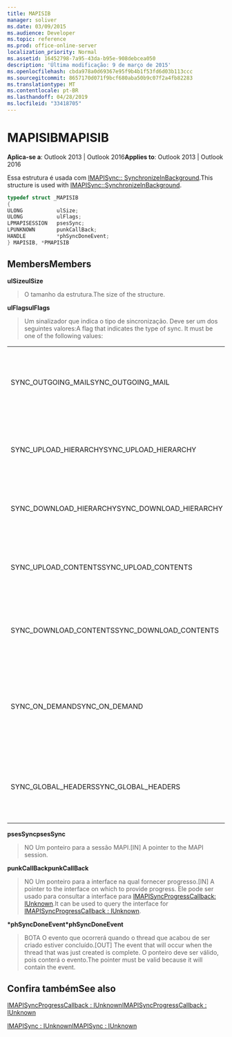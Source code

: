 ```yaml
---
title: MAPISIB
manager: soliver
ms.date: 03/09/2015
ms.audience: Developer
ms.topic: reference
ms.prod: office-online-server
localization_priority: Normal
ms.assetid: 16452798-7a95-43da-b95e-908debcea050
description: 'Última modificação: 9 de março de 2015'
ms.openlocfilehash: cbda978a0d69367e95f9b4b1f53fd6d03b113ccc
ms.sourcegitcommit: 8657170d071f9bcf680aba50b9c07f2a4fb82283
ms.translationtype: MT
ms.contentlocale: pt-BR
ms.lasthandoff: 04/28/2019
ms.locfileid: "33418705"
---
```

# <a name="mapisib"></a><span data-ttu-id="f5547-103">MAPISIB</span><span class="sxs-lookup"><span data-stu-id="f5547-103">MAPISIB</span></span>

  
  
<span data-ttu-id="f5547-104">**Aplica-se a**: Outlook 2013 | Outlook 2016</span><span class="sxs-lookup"><span data-stu-id="f5547-104">**Applies to**: Outlook 2013 | Outlook 2016</span></span> 
  
<span data-ttu-id="f5547-105">Essa estrutura é usada com [IMAPISync:: SynchronizeInBackground](imapisyncsynchronizeinbackground.md).</span><span class="sxs-lookup"><span data-stu-id="f5547-105">This structure is used with [IMAPISync::SynchronizeInBackground](imapisyncsynchronizeinbackground.md).</span></span>
  
```cpp
typedef struct _MAPISIB
{
ULONG           ulSize;                
ULONG           ulFlags;
LPMAPISESSION   psesSync;
LPUNKNOWN       punkCallBack;
HANDLE          *phSyncDoneEvent;    
} MAPISIB, *PMAPISIB
```

## <a name="members"></a><span data-ttu-id="f5547-106">Members</span><span class="sxs-lookup"><span data-stu-id="f5547-106">Members</span></span>

 <span data-ttu-id="f5547-107">**ulSize**</span><span class="sxs-lookup"><span data-stu-id="f5547-107">**ulSize**</span></span>
  
> <span data-ttu-id="f5547-108">O tamanho da estrutura.</span><span class="sxs-lookup"><span data-stu-id="f5547-108">The size of the structure.</span></span>
    
 <span data-ttu-id="f5547-109">**ulFlags**</span><span class="sxs-lookup"><span data-stu-id="f5547-109">**ulFlags**</span></span>
  
> <span data-ttu-id="f5547-110">Um sinalizador que indica o tipo de sincronização. Deve ser um dos seguintes valores:</span><span class="sxs-lookup"><span data-stu-id="f5547-110">A flag that indicates the type of sync. It must be one of the following values:</span></span>
    
||||
|:-----|:-----|:-----|
|<span data-ttu-id="f5547-111">SYNC_OUTGOING_MAIL</span><span class="sxs-lookup"><span data-stu-id="f5547-111">SYNC_OUTGOING_MAIL</span></span>  <br/> |<span data-ttu-id="f5547-112">0x00000200</span><span class="sxs-lookup"><span data-stu-id="f5547-112">0x00000200</span></span>  <br/> |<span data-ttu-id="f5547-113">Envie a mensagem para o servidor (não está em uso no momento).</span><span class="sxs-lookup"><span data-stu-id="f5547-113">Send the message to the server (not currently in use).</span></span>  <br/> |
|<span data-ttu-id="f5547-114">SYNC_UPLOAD_HIERARCHY</span><span class="sxs-lookup"><span data-stu-id="f5547-114">SYNC_UPLOAD_HIERARCHY</span></span>  <br/> |<span data-ttu-id="f5547-115">0x00000001</span><span class="sxs-lookup"><span data-stu-id="f5547-115">0x00000001</span></span>  <br/> |<span data-ttu-id="f5547-116">Push as alterações de hierarquia para o servidor.</span><span class="sxs-lookup"><span data-stu-id="f5547-116">Push hierarchy changes to the server.</span></span>  <br/> |
|<span data-ttu-id="f5547-117">SYNC_DOWNLOAD_HIERARCHY</span><span class="sxs-lookup"><span data-stu-id="f5547-117">SYNC_DOWNLOAD_HIERARCHY</span></span>  <br/> |<span data-ttu-id="f5547-118">0x00000002</span><span class="sxs-lookup"><span data-stu-id="f5547-118">0x00000002</span></span>  <br/> |<span data-ttu-id="f5547-119">Extrair alterações de hierarquia do servidor.</span><span class="sxs-lookup"><span data-stu-id="f5547-119">Pull hierarchy changes from server.</span></span>  <br/> |
|<span data-ttu-id="f5547-120">SYNC_UPLOAD_CONTENTS</span><span class="sxs-lookup"><span data-stu-id="f5547-120">SYNC_UPLOAD_CONTENTS</span></span>  <br/> |<span data-ttu-id="f5547-121">0x00000040</span><span class="sxs-lookup"><span data-stu-id="f5547-121">0x00000040</span></span>  <br/> |<span data-ttu-id="f5547-122">Alterações de mensagens por push no servidor.</span><span class="sxs-lookup"><span data-stu-id="f5547-122">Push message changes to server.</span></span>  <br/> |
|<span data-ttu-id="f5547-123">SYNC_DOWNLOAD_CONTENTS</span><span class="sxs-lookup"><span data-stu-id="f5547-123">SYNC_DOWNLOAD_CONTENTS</span></span>  <br/> |<span data-ttu-id="f5547-124">0x00000080</span><span class="sxs-lookup"><span data-stu-id="f5547-124">0x00000080</span></span>  <br/> |<span data-ttu-id="f5547-125">As alterações de mensagem de recebimento do servidor.</span><span class="sxs-lookup"><span data-stu-id="f5547-125">Pull message changes from server.</span></span>  <br/> |
|<span data-ttu-id="f5547-126">SYNC_ON_DEMAND</span><span class="sxs-lookup"><span data-stu-id="f5547-126">SYNC_ON_DEMAND</span></span>  <br/> |<span data-ttu-id="f5547-127">0x20000000</span><span class="sxs-lookup"><span data-stu-id="f5547-127">0x20000000</span></span>  <br/> |<span data-ttu-id="f5547-128">A sincronização foi iniciada pelo usuário e deve ser uma prioridade mais alta.</span><span class="sxs-lookup"><span data-stu-id="f5547-128">The sync was initiated by the user and should be a higher priority.</span></span>  <br/> |
|<span data-ttu-id="f5547-129">SYNC_GLOBAL_HEADERS</span><span class="sxs-lookup"><span data-stu-id="f5547-129">SYNC_GLOBAL_HEADERS</span></span>  <br/> |<span data-ttu-id="f5547-130">0x02000000</span><span class="sxs-lookup"><span data-stu-id="f5547-130">0x02000000</span></span>  <br/> |<span data-ttu-id="f5547-131">Só deve sincronizar cabeçalhos e não corpos completos.</span><span class="sxs-lookup"><span data-stu-id="f5547-131">Should only sync headers and not full bodies.</span></span>  <br/> |
   
 <span data-ttu-id="f5547-132">**psesSync**</span><span class="sxs-lookup"><span data-stu-id="f5547-132">**psesSync**</span></span>
  
> <span data-ttu-id="f5547-133">NO Um ponteiro para a sessão MAPI.</span><span class="sxs-lookup"><span data-stu-id="f5547-133">[IN] A pointer to the MAPI session.</span></span>
    
 <span data-ttu-id="f5547-134">**punkCallBack**</span><span class="sxs-lookup"><span data-stu-id="f5547-134">**punkCallBack**</span></span>
  
> <span data-ttu-id="f5547-135">NO Um ponteiro para a interface na qual fornecer progresso.</span><span class="sxs-lookup"><span data-stu-id="f5547-135">[IN] A pointer to the interface on which to provide progress.</span></span> <span data-ttu-id="f5547-136">Ele pode ser usado para consultar a interface para [IMAPISyncProgressCallback: IUnknown](imapisyncprogresscallbackiunknown.md).</span><span class="sxs-lookup"><span data-stu-id="f5547-136">It can be used to query the interface for [IMAPISyncProgressCallback : IUnknown](imapisyncprogresscallbackiunknown.md).</span></span>
    
 <span data-ttu-id="f5547-137">**\*phSyncDoneEvent**</span><span class="sxs-lookup"><span data-stu-id="f5547-137">**\*phSyncDoneEvent**</span></span>
  
> <span data-ttu-id="f5547-138">BOTA O evento que ocorrerá quando o thread que acabou de ser criado estiver concluído.</span><span class="sxs-lookup"><span data-stu-id="f5547-138">[OUT] The event that will occur when the thread that was just created is complete.</span></span> <span data-ttu-id="f5547-139">O ponteiro deve ser válido, pois conterá o evento.</span><span class="sxs-lookup"><span data-stu-id="f5547-139">The pointer must be valid because it will contain the event.</span></span>
    
## <a name="see-also"></a><span data-ttu-id="f5547-140">Confira também</span><span class="sxs-lookup"><span data-stu-id="f5547-140">See also</span></span>



[<span data-ttu-id="f5547-141">IMAPISyncProgressCallback : IUnknown</span><span class="sxs-lookup"><span data-stu-id="f5547-141">IMAPISyncProgressCallback : IUnknown</span></span>](imapisyncprogresscallbackiunknown.md)
  
[<span data-ttu-id="f5547-142">IMAPISync : IUnknown</span><span class="sxs-lookup"><span data-stu-id="f5547-142">IMAPISync : IUnknown</span></span>](imapisynciunknown.md)

